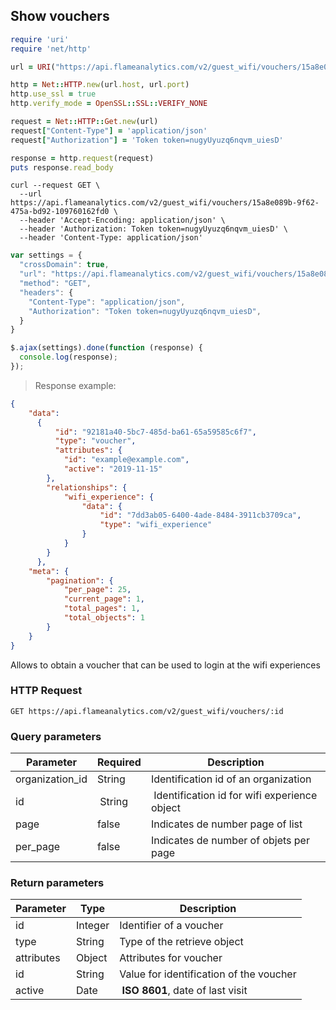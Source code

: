 ## Show vouchers

```ruby
require 'uri'
require 'net/http'

url = URI("https://api.flameanalytics.com/v2/guest_wifi/vouchers/15a8e089b-9f62-475a-bd92-109760162fd0")

http = Net::HTTP.new(url.host, url.port)
http.use_ssl = true
http.verify_mode = OpenSSL::SSL::VERIFY_NONE

request = Net::HTTP::Get.new(url)
request["Content-Type"] = 'application/json'
request["Authorization"] = 'Token token=nugyUyuzq6nqvm_uiesD'

response = http.request(request)
puts response.read_body
```

```shell
curl --request GET \
  --url https://api.flameanalytics.com/v2/guest_wifi/vouchers/15a8e089b-9f62-475a-bd92-109760162fd0 \
  --header 'Accept-Encoding: application/json' \
  --header 'Authorization: Token token=nugyUyuzq6nqvm_uiesD' \
  --header 'Content-Type: application/json'
```

```javascript
var settings = {
  "crossDomain": true,
  "url": "https://api.flameanalytics.com/v2/guest_wifi/vouchers/15a8e089b-9f62-475a-bd92-109760162fd0",
  "method": "GET",
  "headers": {
    "Content-Type": "application/json",
    "Authorization": "Token token=nugyUyuzq6nqvm_uiesD",
  }
}

$.ajax(settings).done(function (response) {
  console.log(response);
});
```

> Response example:

```json
{
    "data":
      {
          "id": "92181a40-5bc7-485d-ba61-65a59585c6f7",
          "type": "voucher",
          "attributes": {
            "id": "example@example.com",
            "active": "2019-11-15"
        },
        "relationships": {
            "wifi_experience": {
                "data": {
                    "id": "7dd3ab05-6400-4ade-8484-3911cb3709ca",
                    "type": "wifi_experience"
                }
            }
        }
      },
    "meta": {
        "pagination": {
            "per_page": 25,
            "current_page": 1,
            "total_pages": 1,
            "total_objects": 1
        }
    }
}
```

Allows to obtain a voucher that can be used to login at the wifi experiences

### HTTP Request

`GET https://api.flameanalytics.com/v2/guest_wifi/vouchers/:id`

### Query parameters

Parameter | Required | Description
--------- | ------- | -----------
organization_id | String | Identification id of an organization
id | String | Identification id for wifi experience object
page | false | Indicates de number page of list
per_page | false | Indicates de number of objets per page


### Return parameters

Parameter | Type | Description
--------- | ------- | -----------
id | Integer | Identifier of a voucher
type | String | Type of the retrieve object
attributes | Object | Attributes for voucher
id | String | Value for identification of the voucher
active | Date | **ISO 8601**, date of last visit
